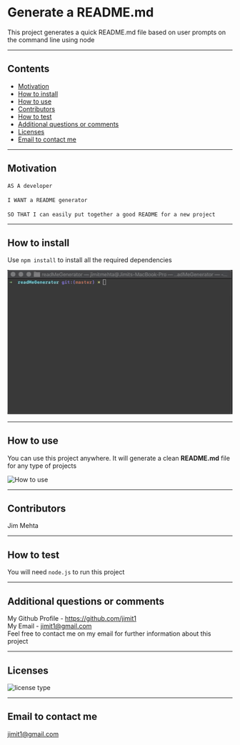 # Generate a README.md

This project generates a quick README.md file based on user prompts on the command line using node

---

## Contents

- [Motivation](#Motivation)
- [How to install](#how-to-install)
- [How to use](#how-to-use)
- [Contributors](#contributors)
- [How to test](#how-to-test)
- [Additional questions or comments](#additional-questions-or-comments)
- [Licenses](#licenses)
- [Email to contact me](#email-to-contact-me)

---

## Motivation

```
AS A developer

I WANT a README generator

SO THAT I can easily put together a good README for a new project
```

---

## How to install

Use `npm install` to install all the required dependencies

![How to install](./assets/npmInstall.gif)

---

## How to use

You can use this project anywhere. It will generate a clean **README.md** file for any type of projects

![How to use](./assets/use.gif)

---

## Contributors

Jim Mehta

---

## How to test

You will need `node.js` to run this project

---

## Additional questions or comments

My Github Profile - https://github.com/jimit1  
My Email - jimit1@gmail.com  
Feel free to contact me on my email for further information about this project

---

## Licenses

![license type](https://img.shields.io/badge/Licenses-None-red)

---

## Email to contact me

jimit1@gmail.com
